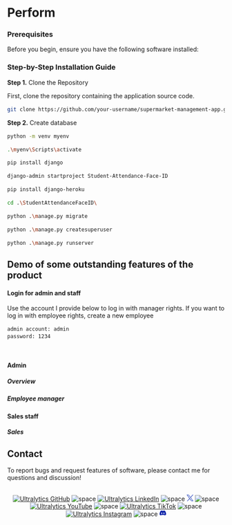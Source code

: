 
# Perform 
 
### Prerequisites
Before you begin, ensure you have the following software installed:

### Step-by-Step Installation Guide

**Step 1.** Clone the Repository

   First, clone the repository containing the application source code.

   ```bash
   git clone https://github.com/your-username/supermarket-management-app.git
   ```

**Step 2.** Create database


```bash
python -m venv myenv
```

```bash
.\myenv\Scripts\activate
```

```bash
pip install django
```

```bash
django-admin startproject Student-Attendance-Face-ID
```

```bash
pip install django-heroku
```

```bash
cd .\StudentAttendanceFaceID\
```

```bash
python .\manage.py migrate
```

```bash
python .\manage.py createsuperuser
```

```bash
python .\manage.py runserver
```

## Demo of some outstanding features of the product
#### Login for admin and staff

Use the account I provide below to log in with manager rights. If you want to log in with employee rights, create a new employee

```bash
admin account: admin
password: 1234
```

<img src="" width="800" alt="" />

#### Admin
##### Overview
##### Employee manager
#### Sales staff
##### Sales


## <div align="left">Contact</div>

To report bugs and request features of software, please contact me for questions and discussion!

<br>
<div align="center">
  <a href="#"><img src="https://github.com/ultralytics/assets/raw/main/social/logo-social-github.png" width="3%" alt="Ultralytics GitHub"></a>
  <img src="https://github.com/ultralytics/assets/raw/main/social/logo-transparent.png" width="3%" alt="space">
  <a href="#"><img src="https://github.com/ultralytics/assets/raw/main/social/logo-social-linkedin.png" width="3%" alt="Ultralytics LinkedIn"></a>
  <img src="https://github.com/ultralytics/assets/raw/main/social/logo-transparent.png" width="3%" alt="space">
  <a href="#"><img src="https://github.com/ultralytics/assets/raw/main/social/logo-social-twitter.png" width="3%" alt="Ultralytics Twitter"></a>
  <img src="https://github.com/ultralytics/assets/raw/main/social/logo-transparent.png" width="3%" alt="space">
  <a href="#"><img src="https://github.com/ultralytics/assets/raw/main/social/logo-social-youtube.png" width="3%" alt="Ultralytics YouTube"></a>
  <img src="https://github.com/ultralytics/assets/raw/main/social/logo-transparent.png" width="3%" alt="space">
  <a href="#"><img src="https://github.com/ultralytics/assets/raw/main/social/logo-social-tiktok.png" width="3%" alt="Ultralytics TikTok"></a>
  <img src="https://github.com/ultralytics/assets/raw/main/social/logo-transparent.png" width="3%" alt="space">
  <a href="#"><img src="https://github.com/ultralytics/assets/raw/main/social/logo-social-instagram.png" width="3%" alt="Ultralytics Instagram"></a>
  <img src="https://github.com/ultralytics/assets/raw/main/social/logo-transparent.png" width="3%" alt="space">
  <a href="#"><img src="https://github.com/ultralytics/assets/raw/main/social/logo-social-discord.png" width="3%" alt="Ultralytics Discord"></a>
</div>
